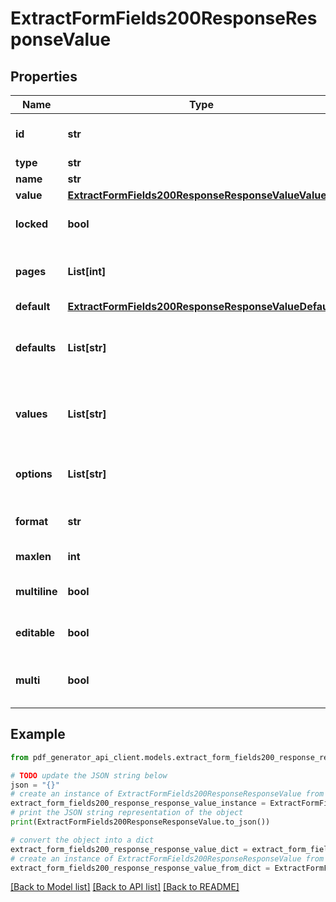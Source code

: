 # ExtractFormFields200ResponseResponseValue


## Properties

Name | Type | Description | Notes
------------ | ------------- | ------------- | -------------
**id** | **str** | Unique field identifier | [optional] 
**type** | **str** | Field type | [optional] 
**name** | **str** | Field name | [optional] 
**value** | [**ExtractFormFields200ResponseResponseValueValue**](ExtractFormFields200ResponseResponseValueValue.md) |  | [optional] 
**locked** | **bool** | Whether the field is locked | [optional] 
**pages** | **List[int]** | Pages where the field appears | [optional] 
**default** | [**ExtractFormFields200ResponseResponseValueDefault**](ExtractFormFields200ResponseResponseValueDefault.md) |  | [optional] 
**defaults** | **List[str]** | Default values for multi-select fields | [optional] 
**values** | **List[str]** | Selected values for multi-select fields | [optional] 
**options** | **List[str]** | Available options for select fields | [optional] 
**format** | **str** | Field format (for date fields) | [optional] 
**maxlen** | **int** | Maximum field length | [optional] 
**multiline** | **bool** | Whether text field is multiline | [optional] 
**editable** | **bool** | Whether combo box is editable | [optional] 
**multi** | **bool** | Whether list box allows multiple selections | [optional] 

## Example

```python
from pdf_generator_api_client.models.extract_form_fields200_response_response_value import ExtractFormFields200ResponseResponseValue

# TODO update the JSON string below
json = "{}"
# create an instance of ExtractFormFields200ResponseResponseValue from a JSON string
extract_form_fields200_response_response_value_instance = ExtractFormFields200ResponseResponseValue.from_json(json)
# print the JSON string representation of the object
print(ExtractFormFields200ResponseResponseValue.to_json())

# convert the object into a dict
extract_form_fields200_response_response_value_dict = extract_form_fields200_response_response_value_instance.to_dict()
# create an instance of ExtractFormFields200ResponseResponseValue from a dict
extract_form_fields200_response_response_value_from_dict = ExtractFormFields200ResponseResponseValue.from_dict(extract_form_fields200_response_response_value_dict)
```
[[Back to Model list]](../README.md#documentation-for-models) [[Back to API list]](../README.md#documentation-for-api-endpoints) [[Back to README]](../README.md)


